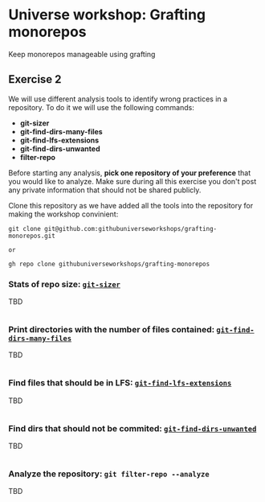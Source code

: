 # Universe workshop: Grafting monorepos
Keep monorepos manageable using grafting


## Exercise 2

We will use different analysis tools to identify wrong practices in a repository. To do it we will use the following commands:
- **git-sizer**
- **git-find-dirs-many-files**
- **git-find-lfs-extensions**
- **git-find-dirs-unwanted**
- **filter-repo**

Before starting any analysis, **pick one repository of your preference** that you would like to analyze. Make sure during all this exercise you don't post any private information that should not be shared publicly.

Clone this repository as we have added all the tools into the repository for making the workshop convinient:
```
git clone git@github.com:githubuniverseworkshops/grafting-monorepos.git

or

gh repo clone githubuniverseworkshops/grafting-monorepos
```

### Stats of repo size: [`git-sizer`](https://github.com/github/git-sizer)

TBD

```
```

### Print directories with the number of files contained: [`git-find-dirs-many-files`](https://github.com/githubuniverseworkshops/grafting-monorepos/blob/main/scripts/git-find-dirs-many-files)

TBD

```
```

### Find files that should be in LFS: [`git-find-lfs-extensions`](https://github.com/githubuniverseworkshops/grafting-monorepos/blob/main/scripts/git-find-lfs-extensions)

TBD

```
```

### Find dirs that should not be commited: [`git-find-dirs-unwanted`](https://github.com/githubuniverseworkshops/grafting-monorepos/blob/main/scripts/git-find-dirs-unwanted)

TBD

```
```

### Analyze the repository: `git filter-repo --analyze`

TBD

```
```
